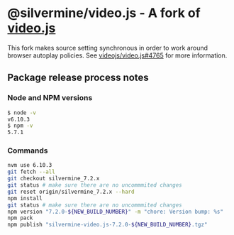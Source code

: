 # @silvermine/video.js - A fork of [video.js][vjs]

This fork makes source setting synchronous in order to work around browser autoplay
policies. See [videojs/video.js#4765][src-setting-issue] for more information.

## Package release process notes

### Node and NPM versions

```bash
$ node -v
v6.10.3
$ npm -v
5.7.1
```

### Commands

```bash
nvm use 6.10.3
git fetch --all
git checkout silvermine_7.2.x
git status # make sure there are no uncommmited changes
git reset origin/silvermine_7.2.x --hard
npm install
git status # make sure there are no uncommmited changes
npm version "7.2.0-${NEW_BUILD_NUMBER}" -m "chore: Version bump: %s"
npm pack
npm publish "silvermine-video.js-7.2.0-${NEW_BUILD_NUMBER}.tgz"
```

[vjs]: https://github.com/videojs/video.js
[src-setting-issue]: https://github.com/videojs/video.js/issues/4765
